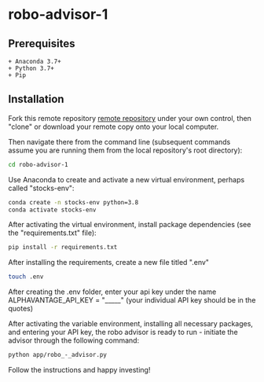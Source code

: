 # robo-advisor-1

## Prerequisites

    + Anaconda 3.7+
    + Python 3.7+
    + Pip

## Installation

Fork this remote repository [remote repository](https://github.com/PHeitmann9604/robo-advisor-1)  under your own control, then "clone" or download your remote copy onto your local computer.

Then navigate there from the command line (subsequent commands assume you are running them from the local repository's root directory):

```sh
cd robo-advisor-1
```

Use Anaconda to create and activate a new virtual environment, perhaps called "stocks-env":

```sh
conda create -n stocks-env python=3.8
conda activate stocks-env
```

After activating the virtual environment, install package dependencies (see the "requirements.txt" file):

```sh
pip install -r requirements.txt
```

After installing the requirements, create a new file titled ".env"

```sh
touch .env
```

After creating the .env folder, enter your api key under the name ALPHAVANTAGE_API_KEY = "_____" (your individual API key should be in the quotes)

After activating the variable environment, installing all necessary packages, and entering your API key, the robo advisor is ready to run - initiate the advisor through the following command:

```sh
python app/robo_-_advisor.py
```

Follow the instructions and happy investing!